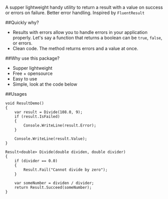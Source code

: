 A supper lightweight handy utility to return a result with a value on success or errors on failure. Better error handling.
Inspired by `FluentResult`

##Quickly why?
- Results with errors allow you to handle errors in your application properly. Let's say a function that returns a boolean can be `true`, `false`, or errors.
- Clean code. The method returns errors and a value at once.

##Why use this package?
- Supper lightweight
- Free + opensource
- Easy to use
- Simple, look at the code below

##Usages
```CSharp
void ResultDemo()
{
    var result = Divide(108.0, 9);
    if (result.IsFailed)
    {
        Console.WriteLine(result.Error);
    }

    Console.WriteLine(result.Value);
}

Result<double> Divide(double dividen, double divider)
{
    if (divider == 0.0)
    {
        Result.Fail("Cannot divide by zero");
    }

    var someNumber = dividen / divider;
    return Result.Succeed(someNumber);
}
```